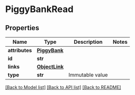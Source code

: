 # PiggyBankRead

## Properties
Name | Type | Description | Notes
------------ | ------------- | ------------- | -------------
**attributes** | [**PiggyBank**](PiggyBank.md) |  | 
**id** | **str** |  | 
**links** | [**ObjectLink**](ObjectLink.md) |  | 
**type** | **str** | Immutable value | 

[[Back to Model list]](../README.md#documentation-for-models) [[Back to API list]](../README.md#documentation-for-api-endpoints) [[Back to README]](../README.md)


